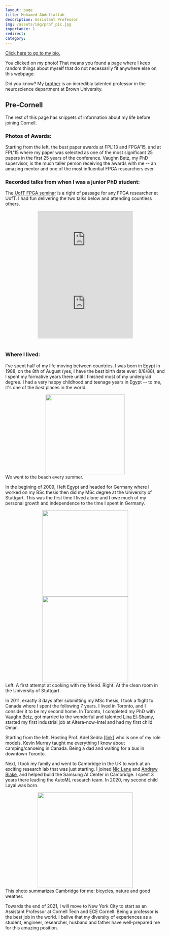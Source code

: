 ```yaml
---
layout: page
title: Mohamed Abdelfattah
description: Assistant Professor
img: /assets/img/prof_pic.jpg
importance: 1
redirect:
category: 
---
```


[Click here to go to my bio.](/bio)

You clicked on my photo! That means you found a page where I keep random things about myself that do not necessarily fit anywhere else on this webpage.

Did you know? My [brother](https://sites.brown.edu/abdelfattah/) is an incredibly talented professor in the neuroscience department at Brown University. 

## Pre-Cornell
The rest of this page has snippets of information about my life before joining Cornell.

### Photos of Awards:

<div class="row">
    <div class="col-sm mt-3 mt-md-0">
        <img class="img-fluid rounded z-depth-1" src="{{ '/assets/img/best_paper_fpl13.jpg' | relative_url }}" alt="" title="FPL13 best paper award"/>
    </div>
    <div class="col-sm mt-3 mt-md-0">
        <img class="img-fluid rounded z-depth-1" src="{{ '/assets/img/best_paper_fpga15.jpg' | relative_url }}" alt="" title="FPGA15 best paper award"/>
    </div>
    <div class="col-sm mt-3 mt-md-0">
        <img class="img-fluid rounded z-depth-1" src="{{ '/assets/img/sig_paper_fpl15.jpg' | relative_url }}" alt="" title="FPL15 significant paper award"/>
    </div>
</div>
<div class="caption">
    Starting from the left, the best paper awards at FPL'13 and FPGA'15, and at FPL'15 where my paper was selected as one of the most significant 25 papers in the first 25 years of the conference. Vaughn Betz, my PhD supervisor, is the much taller person receiving the awards with me -- an amazing mentor and one of the most influential FPGA researchers ever.
</div>


### Recorded talks from when I was a junior PhD student:

The [UofT FPGA seminar](https://www.eecg.utoronto.ca/~jayar/FPGAseminar/) is a right of passage for any FPGA researcher at UofT. I had fun delivering the two talks below and attending countless others.

<center>
<div class="row">
    <div class="col">
    <iframe height=200 src="https://www.youtube.com/embed/trL4UVRLbQs" title="YouTube video player" frameborder="0" allow="accelerometer; autoplay; clipboard-write; encrypted-media; gyroscope; picture-in-picture" allowfullscreen></iframe>
    </div>
    <div class="col">
    <iframe height=200 src="https://www.youtube.com/embed/iHnTu0Y1moY" title="YouTube video player" frameborder="0" allow="accelerometer; autoplay; clipboard-write; encrypted-media; gyroscope; picture-in-picture" allowfullscreen></iframe>
    </div>
</div>
</center>
<br>

### Where I lived:
I've spent half of my life moving between countries. I was born in Egypt in 1988, on the 8th of August (yes, I have the best birth date ever: 8/8/88), and I spent my formative years there until I finished most of my undergrad degree. I had a very happy childhood and teenage years in Egypt -- to me, it's one of the _best_ places in the world.  

<center>
<img class="img-fluid rounded z-depth-1" width=250 src="{{ '/assets/img/personal_1.jpg' | relative_url }}" alt="" title="Happy at the beach"/>
</center>
<div class="caption">
    We went to the beach every summer.
</div>

In the begining of 2009, I left Egypt and headed for Germany where I worked on my BSc thesis then did my MSc degree at the University of Stuttgart. This was the first time I lived alone and I owe much of my personal growth and independence to the time I spent in Germany.

<center>
<div class="row">
    <div class="col-sm mt-3 mt-md-0">
        <img class="img-fluid rounded z-depth-1" width="270" src="{{ '/assets/img/personal_2.jpg' | relative_url }}" alt="" title="Trying to cook."/>
    </div>
    <div class="col-sm mt-3 mt-md-0">
        <img class="img-fluid rounded z-depth-1" width="270" src="{{ '/assets/img/personal_3.jpg' | relative_url }}" alt="" title="At the university of Stuttgart."/>
    </div>
</div>
</center>
<div class="caption">
    Left: A first attempt at cooking with my friend. Right: At the clean room in the University of Stuttgart.
</div>

In 2011, exactly 3 days after submitting my MSc thesis, I took a flight to Canada where I spent the following 7 years. I lived in Toronto, and I consider it to be my second home. In Toronto, I completed my PhD with [Vaughn Betz](https://www.eecg.utoronto.ca/~vaughn/), got married to the wonderful and talented [Lina El-Shamy](http://www.linaelshamy.com), started my first industrial job at Altera-now-Intel and had my first child Omar.


<div class="row">
    <div class="col-sm mt-3 mt-md-0">
        <img class="img-fluid rounded z-depth-1" src="{{ '/assets/img/personal_4.jpg' | relative_url }}" alt="" title="Adel Sedra talk."/>
    </div>
    <div class="col-sm mt-3 mt-md-0">
        <img class="img-fluid rounded z-depth-1" src="{{ '/assets/img/personal_5.jpg' | relative_url }}" alt="" title="Barron river camping."/>
    </div>
    <div class="col-sm mt-3 mt-md-0">
        <img class="img-fluid rounded z-depth-1" src="{{ '/assets/img/personal_6.jpg' | relative_url }}" alt="" title="Being a dad."/>
    </div>
</div>
<div class="caption">
    Starting from the left. Hosting Prof. Adel Sedra <a href="https://www.youtube.com/watch?v=sIkK_yBbWVA">[link]</a> who is one of my role models. Kevin Murray taught me everything I know about camping/canoeing in Canada. Being a dad and waiting for a bus in downtown Toronto.
</div>

Next, I took my family and went to Cambridge in the UK to work at an exciting research lab that was just starting. I joined [Nic Lane](http://niclane.org/) and [Andrew Blake](http://www.ablake.ai), and helped build the Samsung AI Center in Cambridge. I spent 3 years there leading the AutoML research team. In 2020, my second child Layal was born.

<center>
        <img class="img-fluid rounded z-depth-1"  width="300" src="{{ '/assets/img/personal_7.jpg' | relative_url }}" alt="" title="Life on a bike."/>
</center>
<div class="caption">
    This photo summarizes Cambridge for me: bicycles, nature and good weather.
</div>

Towards the end of 2021, I will move to New York City to start as an Assistant Professor at Cornell Tech and ECE Cornell. Being a professor is the best job in the world. I belive that my diversity of experiences as a student, engineer, researcher, husband and father have well-prepared me for this amazing position.
